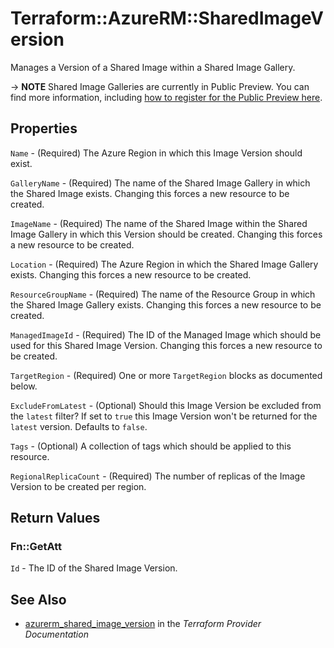 # Terraform::AzureRM::SharedImageVersion

Manages a Version of a Shared Image within a Shared Image Gallery.

-> **NOTE** Shared Image Galleries are currently in Public Preview. You can find more information, including [how to register for the Public Preview here](https://azure.microsoft.com/en-gb/blog/announcing-the-public-preview-of-shared-image-gallery/).

## Properties

`Name` - (Required) The Azure Region in which this Image Version should exist.

`GalleryName` - (Required) The name of the Shared Image Gallery in which the Shared Image exists. Changing this forces a new resource to be created.

`ImageName` - (Required) The name of the Shared Image within the Shared Image Gallery in which this Version should be created. Changing this forces a new resource to be created.

`Location` - (Required) The Azure Region in which the Shared Image Gallery exists. Changing this forces a new resource to be created.

`ResourceGroupName` - (Required) The name of the Resource Group in which the Shared Image Gallery exists. Changing this forces a new resource to be created.

`ManagedImageId` - (Required) The ID of the Managed Image which should be used for this Shared Image Version. Changing this forces a new resource to be created.

`TargetRegion` - (Required) One or more `TargetRegion` blocks as documented below.

`ExcludeFromLatest` - (Optional) Should this Image Version be excluded from the `latest` filter? If set to `true` this Image Version won't be returned for the `latest` version. Defaults to `false`.

`Tags` - (Optional) A collection of tags which should be applied to this resource.

`RegionalReplicaCount` - (Required) The number of replicas of the Image Version to be created per region.


## Return Values

### Fn::GetAtt

`Id` - The ID of the Shared Image Version.

## See Also

* [azurerm_shared_image_version](https://www.terraform.io/docs/providers/azurerm/r/shared_image_version.html) in the _Terraform Provider Documentation_
